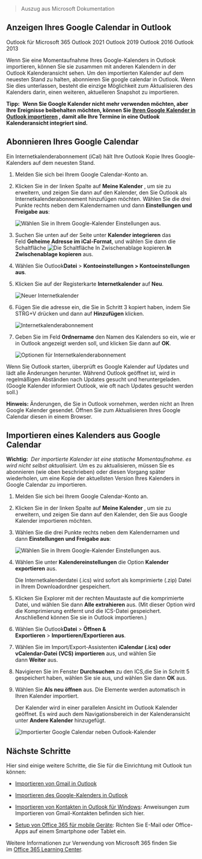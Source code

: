 
> Auszug aus Microsoft Dokumentation 

## Anzeigen Ihres Google Calendar in Outlook

Outlook für Microsoft 365 Outlook 2021 Outlook 2019 Outlook 2016 Outlook 2013

Wenn Sie eine Momentaufnahme Ihres Google-Kalenders in Outlook importieren, können Sie sie zusammen mit anderen Kalendern in der Outlook Kalenderansicht sehen. Um den importierten Kalender auf dem neuesten Stand zu halten, abonnieren Sie google calendar in Outlook. Wenn Sie dies unterlassen, besteht die einzige Möglichkeit zum Aktualisieren des Kalenders darin, einen weiteren, aktuelleren Snapshot zu importieren.

**Tipp:**  **Wenn Sie Google Kalender nicht mehr verwenden möchten, aber Ihre Ereignisse beibehalten möchten, können Sie [Ihren Google Kalender in Outlook importieren](https://support.microsoft.com/de-de/office/importieren-des-google-kalenders-in-outlook-098ed60c-936b-41fb-83d6-7e3786437330) , damit alle Ihre Termine in eine Outlook Kalenderansicht integriert sind.**

## Abonnieren Ihres Google Calendar

Ein Internetkalenderabonnement (iCal) hält Ihre Outlook Kopie Ihres Google-Kalenders auf dem neuesten Stand.

1.  Melden Sie sich bei Ihrem Google Calendar-Konto an.
    
2.  Klicken Sie in der linken Spalte auf **Meine Kalender** , um sie zu erweitern, und zeigen Sie dann auf den Kalender, den Sie Outlook als Internetkalenderabonnement hinzufügen möchten. Wählen Sie die drei Punkte rechts neben dem Kalendernamen und dann **Einstellungen und Freigabe aus**:
    
    ![Wählen Sie in Ihrem Google-Kalender Einstellungen aus.](https://support.content.office.net/de-de/media/c7aced2a-8f5f-4de6-970b-a450125e2b03.png)
    
3.  Suchen Sie unten auf der Seite unter **Kalender integrieren** das Feld **Geheime Adresse im iCal-Format**, und wählen Sie dann die Schaltfläche ![Die Schaltfläche In Zwischenablage kopieren.](https://support.content.office.net/de-de/media/3a9b3616-a444-4c79-b4bb-48416ba93254.png)**In Zwischenablage kopieren** aus. 
    
4.  Wählen Sie Outlook**Datei** > **Kontoeinstellungen > Kontoeinstellungen aus**.
    
5.  Klicken Sie auf der Registerkarte **Internetkalender** auf **Neu**.
    
    ![Neuer Internetkalender](https://support.content.office.net/de-de/media/008917a9-7f0a-4fad-985a-2b46fd00f0cf.png)
    
6.  Fügen Sie die adresse ein, die Sie in Schritt 3 kopiert haben, indem Sie STRG+V drücken und dann auf **Hinzufügen** klicken.
    
    ![Internetkalenderabonnement](https://support.content.office.net/de-de/media/01610246-0db8-408a-92d4-af173b1253bb.png)
    
7.  Geben Sie im Feld **Ordnername** den Namen des Kalenders so ein, wie er in Outlook angezeigt werden soll, und klicken Sie dann auf **OK**.
    
    ![Optionen für Internetkalenderabonnement](https://support.content.office.net/de-de/media/57f0f0f3-30f0-49ba-85b3-4b1e074880ce.png)
    

Wenn Sie Outlook starten, überprüft es Google Kalender auf Updates und lädt alle Änderungen herunter. Während Outlook geöffnet ist, wird in regelmäßigen Abständen nach Updates gesucht und heruntergeladen. (Google Kalender informiert Outlook, wie oft nach Updates gesucht werden soll.)

**Hinweis:** Änderungen, die Sie in Outlook vornehmen, werden nicht an Ihren Google Kalender gesendet. Öffnen Sie zum Aktualisieren Ihres Google Calendar diesen in einem Browser.

## Importieren eines Kalenders aus Google Calendar

**Wichtig:**  _Der importierte Kalender ist eine statische Momentaufnahme. es wird nicht selbst aktualisiert._ Um es zu aktualisieren, müssen Sie es abonnieren (wie oben beschrieben) oder diesen Vorgang später wiederholen, um eine Kopie der aktuellsten Version Ihres Kalenders in Google Calendar zu importieren.

1.  Melden Sie sich bei Ihrem Google Calendar-Konto an.
    
2.  Klicken Sie in der linken Spalte auf **Meine Kalender** , um sie zu erweitern, und zeigen Sie dann auf den Kalender, den Sie aus Google Kalender importieren möchten.
    
3.  Wählen Sie die drei Punkte rechts neben dem Kalendernamen und dann **Einstellungen und Freigabe aus**:
    
    ![Wählen Sie in Ihrem Google-Kalender Einstellungen aus.](https://support.content.office.net/de-de/media/c7aced2a-8f5f-4de6-970b-a450125e2b03.png)
    
4.  Wählen Sie unter **Kalendereinstellungen** die Option **Kalender exportieren** aus.
    
    Die Internetkalenderdatei (.ics) wird sofort als komprimierte (.zip) Datei in Ihrem Downloadordner gespeichert. 
    
5.  Klicken Sie Explorer mit der rechten Maustaste auf die komprimierte Datei, und wählen Sie dann **Alle extrahieren** aus. (Mit dieser Option wird die Komprimierung entfernt und die ICS-Datei gespeichert. Anschließend können Sie sie in Outlook importieren.)
    
6.  Wählen Sie Outlook**Datei** > **Öffnen & Exportieren** > **Importieren/Exportieren aus**. 
    
7.  Wählen Sie im Import/Export-Assistenten **iCalendar (.ics) oder vCalendar-Datei (VCS) importieren** aus, und wählen Sie dann **Weiter** aus.
    
8.  Navigieren Sie im Fenster **Durchsuchen** zu den ICS,die Sie in Schritt 5 gespeichert haben, wählen Sie sie aus, und wählen Sie dann **OK** aus.
    
9.  Wählen Sie **Als neu öffnen** aus. Die Elemente werden automatisch in Ihren Kalender importiert.
    
    Der Kalender wird in einer parallelen Ansicht im Outlook Kalender geöffnet. Es wird auch dem Navigationsbereich in der Kalenderansicht unter **Andere Kalender** hinzugefügt.
    
    ![Importierter Google Calendar neben Outlook-Kalender](https://support.content.office.net/de-de/media/369a72dd-3de3-4ecc-8244-5fd8d5f966ff.png)
    

## Nächste Schritte

Hier sind einige weitere Schritte, die Sie für die Einrichtung mit Outlook tun können:

-   [Importieren von Gmail in Outlook](https://support.microsoft.com/de-de/office/importieren-von-gmail-in-outlook-20fdb8f2-fed8-4b14-baf0-bf04b9c44bf7)
    
-   [Importieren des Google-Kalenders in Outlook](https://support.microsoft.com/de-de/office/importieren-des-google-kalenders-in-outlook-098ed60c-936b-41fb-83d6-7e3786437330)
    
-   [Importieren von Kontakten in Outlook für Windows](https://support.microsoft.com/de-de/office/importieren-von-kontakten-in-outlook-bb796340-b58a-46c1-90c7-b549b8f3c5f8): Anweisungen zum Importieren von Gmail-Kontakten befinden sich hier.
    
-   [Setup von Office 365 für mobile Geräte](https://support.microsoft.com/de-de/office/einrichten-von-office-apps-und-e-mail-auf-einem-mobilen-ger%C3%A4t-7dabb6cb-0046-40b6-81fe-767e0b1f014f): Richten Sie E-Mail oder Office-Apps auf einem Smartphone oder Tablet ein.
    

Weitere Informationen zur Verwendung von Microsoft 365 finden Sie im [Office 365 Learning Center](https://go.microsoft.com/fwlink/?linkid=511461).
